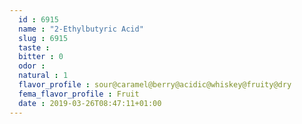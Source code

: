 ```yaml
---
  id : 6915
  name : "2-Ethylbutyric Acid"
  slug : 6915
  taste : 
  bitter : 0
  odor : 
  natural : 1
  flavor_profile : sour@caramel@berry@acidic@whiskey@fruity@dry
  fema_flavor_profile : Fruit
  date : 2019-03-26T08:47:11+01:00
---
```



